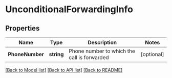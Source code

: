 # UnconditionalForwardingInfo

## Properties
Name | Type | Description | Notes
------------ | ------------- | ------------- | -------------
**PhoneNumber** | **string** | Phone number to which the call is forwarded | [optional] 

[[Back to Model list]](../README.md#documentation-for-models) [[Back to API list]](../README.md#documentation-for-api-endpoints) [[Back to README]](../README.md)


